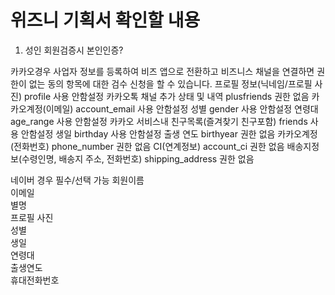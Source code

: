 # 위즈니 기획서 확인할 내용
1. 성인 회원검증시 본인인증?

카카오경우 사업자 정보를 등록하여 비즈 앱으로 전환하고 비즈니스 채널을 연결하면 권한이 없는 동의 항목에 대한 검수 신청을 할 수 있습니다.
프로필 정보(닉네임/프로필 사진)	profile	사용 안함설정
카카오톡 채널 추가 상태 및 내역	plusfriends	권한 없음
카카오계정(이메일)	account_email	사용 안함설정
성별	gender	사용 안함설정
연령대	age_range	사용 안함설정
카카오 서비스내 친구목록(즐겨찾기 친구포함)	friends	사용 안함설정
생일	birthday	사용 안함설정
출생 연도	birthyear	권한 없음
카카오계정(전화번호)	phone_number	권한 없음
CI(연계정보)	account_ci	권한 없음
배송지정보(수령인명, 배송지 주소, 전화번호)	shipping_address	권한 없음

네이버 경우
필수/선택 가능
회원이름		
이메일		
별명		
프로필 사진		
성별		
생일		
연령대		
출생연도		
휴대전화번호


